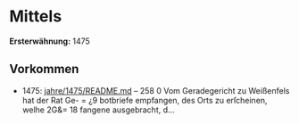 # Mittels

**Ersterwähnung:** 1475

## Vorkommen
- 1475: [jahre/1475/README.md](../jahre/1475/README.md) – 258
0 Vom Geradegericht zu Weißenfels hat der Rat Ge- =
¿9 botbriefe empfangen, des Orts zu erſcheinen, welhe 2G&=
18 fangene ausgebracht, d...
